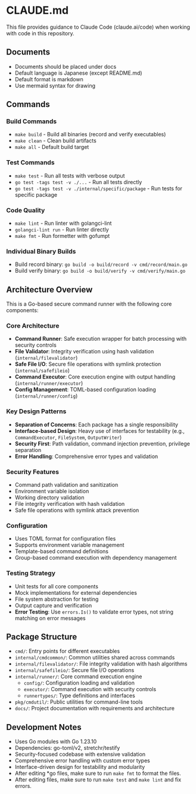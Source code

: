 # CLAUDE.md

This file provides guidance to Claude Code (claude.ai/code) when working with code in this repository.

## Documents
- Documents should be placed under docs
- Default language is Japanese (except README.md)
- Default format is markdown
- Use mermaid syntax for drawing

## Commands

### Build Commands
- `make build` - Build all binaries (record and verify executables)
- `make clean` - Clean build artifacts
- `make all` - Default build target

### Test Commands
- `make test` - Run all tests with verbose output
- `go test -tags test -v ./...` - Run all tests directly
- `go test -tags test -v ./internal/specific/package` - Run tests for specific package

### Code Quality
- `make lint` - Run linter with golangci-lint
- `golangci-lint run` - Run linter directly
- `make fmt` - Run formetter with gofumpt

### Individual Binary Builds
- Build record binary: `go build -o build/record -v cmd/record/main.go`
- Build verify binary: `go build -o build/verify -v cmd/verify/main.go`

## Architecture Overview

This is a Go-based secure command runner with the following core components:

### Core Architecture
- **Command Runner**: Safe execution wrapper for batch processing with security controls
- **File Validator**: Integrity verification using hash validation (`internal/filevalidator`)
- **Safe File I/O**: Secure file operations with symlink protection (`internal/safefileio`)
- **Command Executor**: Core execution engine with output handling (`internal/runner/executor`)
- **Config Management**: TOML-based configuration loading (`internal/runner/config`)

### Key Design Patterns
- **Separation of Concerns**: Each package has a single responsibility
- **Interface-based Design**: Heavy use of interfaces for testability (e.g., `CommandExecutor`, `FileSystem`, `OutputWriter`)
- **Security First**: Path validation, command injection prevention, privilege separation
- **Error Handling**: Comprehensive error types and validation

### Security Features
- Command path validation and sanitization
- Environment variable isolation
- Working directory validation
- File integrity verification with hash validation
- Safe file operations with symlink attack prevention

### Configuration
- Uses TOML format for configuration files
- Supports environment variable management
- Template-based command definitions
- Group-based command execution with dependency management

### Testing Strategy
- Unit tests for all core components
- Mock implementations for external dependencies
- File system abstraction for testing
- Output capture and verification
- **Error Testing**: Use `errors.Is()` to validate error types, not string matching on error messages

## Package Structure

- `cmd/`: Entry points for different executables
- `internal/cmdcommon/`: Common utilities shared across commands
- `internal/filevalidator/`: File integrity validation with hash algorithms
- `internal/safefileio/`: Secure file I/O operations
- `internal/runner/`: Core command execution engine
  - `config/`: Configuration loading and validation
  - `executor/`: Command execution with security controls
  - `runnertypes/`: Type definitions and interfaces
- `pkg/cmdutil/`: Public utilities for command-line tools
- `docs/`: Project documentation with requirements and architecture

## Development Notes

- Uses Go modules with Go 1.23.10
- Dependencies: go-toml/v2, stretchr/testify
- Security-focused codebase with extensive validation
- Comprehensive error handling with custom error types
- Interface-driven design for testability and modularity
- After editing *go files, make sure to run `make fmt` to format the files.
- After editing files, make sure to run `make test` and `make lint` and fix errors.
